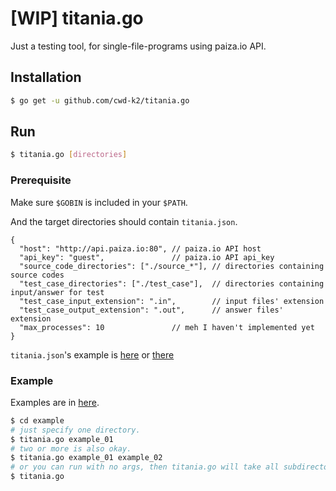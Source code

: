 # [WIP] titania.go

Just a testing tool, for single-file-programs using paiza.io API.

## Installation

```sh
$ go get -u github.com/cwd-k2/titania.go
```

## Run

```sh
$ titania.go [directories]
```

### Prerequisite

Make sure `$GOBIN` is included in your `$PATH`.

And the target directories should contain `titania.json`.

```
{
  "host": "http://api.paiza.io:80", // paiza.io API host
  "api_key": "guest",               // paiza.io API api_key
  "source_code_directories": ["./source_*"], // directories containing source codes
  "test_case_directories": ["./test_case"],  // directories containing input/answer for test
  "test_case_input_extension": ".in",        // input files' extension
  "test_case_output_extension": ".out",      // answer files' extension
  "max_processes": 10               // meh I haven't implemented yet
}
```

`titania.json`'s example is [here](https://github.com/cwd-k2/titania.example/tree/master/example_01/titania.json) or [there](https://github.com/cwd-k2/titania.example/tree/master/example_02/titania.json)

### Example

Examples are in [here](https://github.com/cwd-k2/titania.example).

```sh
$ cd example
# just specify one directory.
$ titania.go example_01
# two or more is also okay.
$ titania.go example_01 example_02
# or you can run with no args, then titania.go will take all subdirectories as targets.
$ titania.go
```
